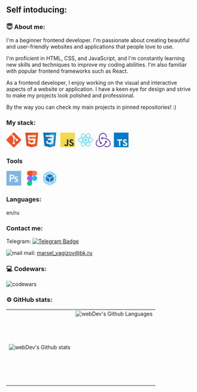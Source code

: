 ## Self intoducing:

### 😇 About me: 
I'm a beginner frontend developer. I'm passionate about creating beautiful and user-friendly websites and applications that people love to use.

I'm proficient in HTML, CSS, and JavaScript, and I'm constantly learning new skills and techniques to improve my coding abilities. I'm also familiar with popular frontend frameworks such as React.

As a frontend developer, I enjoy working on the visual and interactive aspects of a website or application. I have a keen eye for design and strive to make my projects look polished and professional.

By the way you can check my main projects in pinned repositories! :)


### My stack:
<div>
  <img src="https://github.com/devicons/devicon/blob/master/icons/git/git-original.svg" title="git" alt="git" width="40" height="40"/>&nbsp
  <img src="https://github.com/devicons/devicon/blob/master/icons/html5/html5-original.svg" title="html5" alt="html5" width="40" height="40"/>&nbsp
  <img src="https://github.com/devicons/devicon/blob/master/icons/css3/css3-original.svg" title="css" alt="css" width="40" height="40"/>&nbsp
  <img src="https://github.com/devicons/devicon/blob/master/icons/javascript/javascript-original.svg" title="javascript" alt="javascript" width="40" height="40"/>&nbsp
  <img src="https://github.com/devicons/devicon/blob/master/icons/react/react-original.svg" title="reactjs" alt="reactjs" width="40" height="40"/>&nbsp
  <img src="https://github.com/devicons/devicon/blob/master/icons/redux/redux-original.svg" title="redux/redux-toolkit" alt="redux/redux-toolkit" width="40" height="40"/>&nbsp
  <img src="https://github.com/devicons/devicon/blob/master/icons/typescript/typescript-original.svg" title="typescript" alt="typescript" width="40" height="40"/>&nbsp
</div>


### Tools
<div>
  <img src="https://github.com/devicons/devicon/blob/master/icons/photoshop/photoshop-plain.svg" title="photoshop" alt="photoshop" width="40" height="40"/>&nbsp;
  <img src="https://github.com/devicons/devicon/blob/master/icons/figma/figma-original.svg" title="figma" alt="figma" width="40" height="40"/>&nbsp;
  <img src="https://github.com/devicons/devicon/blob/master/icons/webpack/webpack-original.svg" title="webpack" alt="webpack" width="40" height="40"/>&nbsp;
</div>

### Languages:
en/ru

### Contact me:
Telegram:
[![Telegram Badge](https://img.shields.io/badge/-sxkzxqw-blue?style=flat&logo=Telegram&logoColor=white)](https://t.me/sxkzxqw)

<img src="https://www.pinclipart.com/picdir/middle/101-1012581_make-a-gift-by-mail-mail-icon-vector.png" title="mail" alt="mail" width="15" height="15"/> mail:
marsel_vagizov@bk.ru

### 💻 Codewars:

![codewars](https://www.codewars.com/users/sxkzxqw/badges/large)


### ⚙️ GitHub stats:

<table>
  <tr>
    <td>
      <img align="left" src="http://github-readme-streak-stats.herokuapp.com?user=sxkzxqw&theme=dark&background=000000" alt="webDev's Github stats" />
    </td>
    <td>
      <img height="195px" align="right" alt="webDev's Github Languages" src="https://github-readme-stats-sigma-five.vercel.app/api/top-langs/?username=sxkzxqw&layout=compact&theme=vision-friendly-dark&count_private=true&show_icons=true" />
    </td>
  </tr>
</table>

